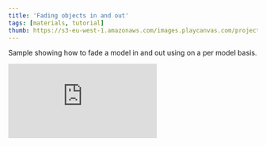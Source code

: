 ```yaml
---
title: 'Fading objects in and out'
tags: [materials, tutorial]
thumb: https://s3-eu-west-1.amazonaws.com/images.playcanvas.com/projects/12/436566/440B17-image-75.jpg
---
```

Sample showing how to fade a model in and out using on a per model basis.
<div className="iframe-container">
    <iframe loading="lazy" src="https://playcanv.as/p/kvToWplO/" title="Fading objects in and out" webkitallowfullscreen="true" mozallowfullscreen="true" allow="autoplay" allowfullscreen="true" allowvr="" scrolling="no" frameborder="0" />
</div>
